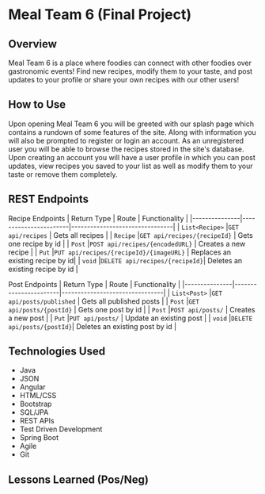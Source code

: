# Meal Team 6 (Final Project)

## Overview
Meal Team 6 is a place where foodies can connect with other foodies
over gastronomic events! Find new recipes, modify them to your taste,
and post updates to your profile or share your own recipes with our other users!

## How to Use
Upon opening Meal Team 6 you will be greeted with our splash page which
contains a rundown of some features of the site.
Along with information you will also be prompted to register or login an account.
As an unregistered user you will be able to browse the recipes stored in the site's database.
Upon creating an account you will have a user profile in which you can post updates,
view recipes you saved to your list as well as modify them to your taste or remove them completely. 

## REST Endpoints
Recipe Endpoints
| Return Type   | Route                 | Functionality                  |
|---------------|-----------------------|--------------------------------|
| `List<Recipe>`  |`GET api/recipes`        | Gets all recipes                 |
| `Recipe`        |`GET api/recipes/{recipeId}`   | Gets one recipe by id            |
| `Post`        |`POST api/recipes/{encodedURL}`       | Creates a new recipe             |
| `Put`        |`PUT api/recipes/{recipeId}/{imageURL}`   | Replaces an existing recipe by id|
| `void`        |`DELETE api/recipes/{recipeId}`| Deletes an existing recipe by id |

Post Endpoints
| Return Type   | Route                 | Functionality                  |
|---------------|-----------------------|--------------------------------|
| `List<Post>`  |`GET api/posts/published`        | Gets all published posts                 |
| `Post`        |`GET api/posts/{postId}`   | Gets one post by id            |
| `Post`        |`POST api/posts/`       | Creates a new post             |
| `Put`        |`PUT api/posts/`   | Update an existing post |
| `void`        |`DELETE api/posts/{postId}`| Deletes an existing post by id |

## Technologies Used
- Java
- JSON
- Angular
- HTML/CSS
- Bootstrap
- SQL/JPA
- REST APIs
- Test Driven Development
- Spring Boot
- Agile
- Git

## Lessons Learned (Pos/Neg)
